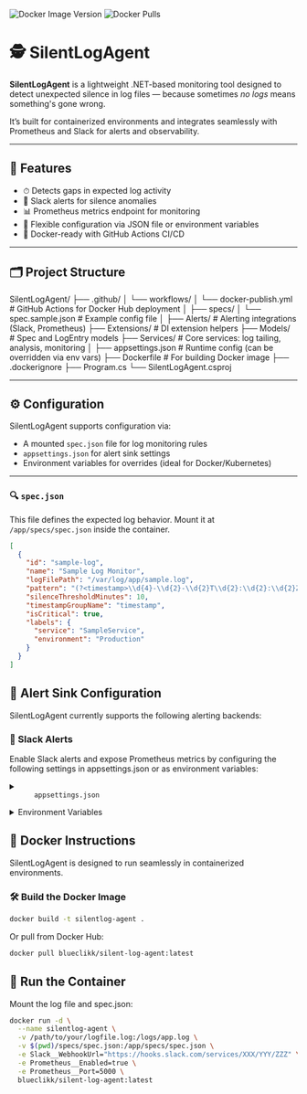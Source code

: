 ![Docker Image Version](https://img.shields.io/docker/v/blueclikk/silent-log-agent?sort=semver&label=version)
![Docker Pulls](https://img.shields.io/docker/pulls/blueclikk/silent-log-agent)

# 🕵️ SilentLogAgent

**SilentLogAgent** is a lightweight .NET-based monitoring tool designed to detect unexpected silence in log files — because sometimes *no logs* means something's gone wrong.

It’s built for containerized environments and integrates seamlessly with Prometheus and Slack for alerts and observability.

---

## 🚀 Features

- ⏱ Detects gaps in expected log activity  
- 🔔 Slack alerts for silence anomalies  
- 📊 Prometheus metrics endpoint for monitoring  
- 🔧 Flexible configuration via JSON file or environment variables  
- 🐳 Docker-ready with GitHub Actions CI/CD  

---

## 🗂 Project Structure

SilentLogAgent/
├── .github/
│ └── workflows/
│ └── docker-publish.yml # GitHub Actions for Docker Hub deployment
│
├── specs/
│ └── spec.sample.json # Example config file
│
├── Alerts/ # Alerting integrations (Slack, Prometheus)
├── Extensions/ # DI extension helpers
├── Models/ # Spec and LogEntry models
├── Services/ # Core services: log tailing, analysis, monitoring
│
├── appsettings.json # Runtime config (can be overridden via env vars)
├── Dockerfile # For building Docker image
├── .dockerignore
├── Program.cs
└── SilentLogAgent.csproj


---

## ⚙️ Configuration

SilentLogAgent supports configuration via:

- A mounted `spec.json` file for log monitoring rules  
- `appsettings.json` for alert sink settings  
- Environment variables for overrides (ideal for Docker/Kubernetes)  

---

### 🔍 `spec.json`

This file defines the expected log behavior. Mount it at `/app/specs/spec.json` inside the container.

```json
[
  {
    "id": "sample-log",
    "name": "Sample Log Monitor",
    "logFilePath": "/var/log/app/sample.log",
    "pattern": "(?<timestamp>\\d{4}-\\d{2}-\\d{2}T\\d{2}:\\d{2}:\\d{2}Z)\\s+Sample Log",
    "silenceThresholdMinutes": 10,
    "timestampGroupName": "timestamp",
    "isCritical": true,
    "labels": {
      "service": "SampleService",
      "environment": "Production"
    }
  }
]
```

## 🚨 Alert Sink Configuration
SilentLogAgent currently supports the following alerting backends:

### 🔔 Slack Alerts
Enable Slack alerts and expose Prometheus metrics by configuring the following settings in appsettings.json or as environment variables:

<details> 
  <summary>
    <code>
      appsettings.json
    </code>
  </summary>
  {
    "Slack": {
      "WebhookUrl": "https://hooks.slack.com/services/XXX/YYY/ZZZ"
    },
    "Prometheus": {
      "Enabled": true,
      "Port": 5000
    }
  }
</details>

<details> 
  <summary>
    Environment Variables
  </summary>
  Slack__WebhookUrl=https://hooks.slack.com/services/XXX/YYY/ZZZ
  Prometheus__Enabled=true
  Prometheus__Port=5000
</details>

## 🐳 Docker Instructions
SilentLogAgent is designed to run seamlessly in containerized environments.

### 🛠️ Build the Docker Image
```bash
docker build -t silentlog-agent .
```

Or pull from Docker Hub:
```bash
docker pull blueclikk/silent-log-agent:latest
```

## 🚀 Run the Container
Mount the log file and spec.json:
```bash
docker run -d \
  --name silentlog-agent \
  -v /path/to/your/logfile.log:/logs/app.log \
  -v $(pwd)/specs/spec.json:/app/specs/spec.json \
  -e Slack__WebhookUrl="https://hooks.slack.com/services/XXX/YYY/ZZZ" \
  -e Prometheus__Enabled=true \
  -e Prometheus__Port=5000 \
  blueclikk/silent-log-agent:latest
```
